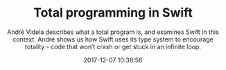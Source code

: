 ---
title: "Total programming in Swift"
subtitle: "André Videla describes what a total program is, and examines Swift in this context. André shows us how Swift uses its type system to encourage totality - code that won’t crash or get stuck in an infinite loop."
tags: ["totality","optional","error"]
link: "https://medium.com/@andre_videla/total-programming-in-swift-526508c12a74"
date: "2017-12-07 10:38:56"
---